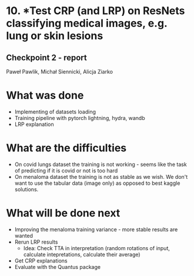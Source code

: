 # 10. *Test CRP (and LRP) on ResNets classifying medical images, e.g. lung or skin lesions
## Checkpoint 2 - report
Paweł Pawlik, Michał Siennicki, Alicja Ziarko

# What was done
 - Implementing of datasets loading
 - Training pipeline with pytorch lightning, hydra, wandb
 - LRP explanation

# What are the difficulties
- On covid lungs dataset the training is not working - seems like the task of predicting if it is covid or not is too hard
- On menaloma dataset the training is not as stable as we wish. We don't want to use the tabular data (image only) as opposed to best kaggle solutions. 

# What will be done next
- Improving the menaloma training variance - more stable results are wanted
- Rerun LRP results
  - Idea: Check TTA in interpretation (random rotations of input, calculate intepretations, calculate their average)
- Get CRP explanations
- Evaluate with the Quantus package